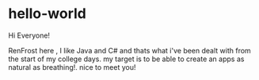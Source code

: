 # hello-world

Hi Everyone!

RenFrost here , I like Java and C# and thats what i've been dealt with from the start of my college days.
my target is to be able to create an apps as natural as breathing!.
nice to meet you!
